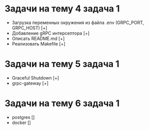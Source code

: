 # Задачи на тему 4 задача 1

- Загрузка переменных окружения из файла .env (GRPC_PORT, GRPC_HOST) [+]
- Добавление gRPC интерсептора [+]
- Описать README.md [+]
- Реализовать Makefile [+]

# Задачи на тему 5 задача 1

- Graceful Shutdown [+]
- grpc-gateway [+]

# Задачи на тему 6 задача 1

- postgres []
- docker []
